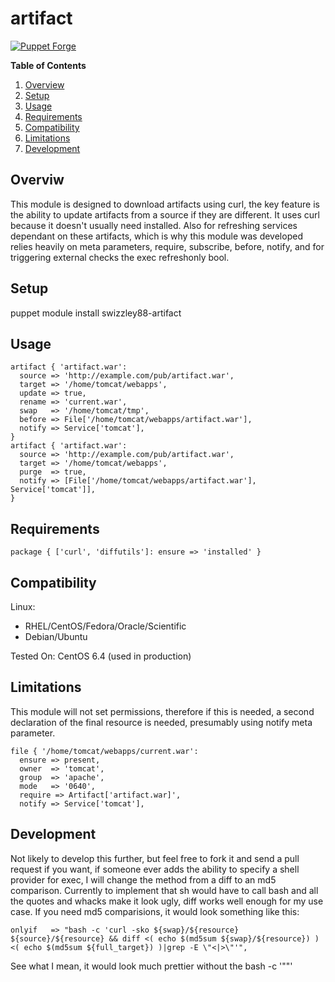 # artifact #

[![Puppet Forge](https://img.shields.io/badge/puppetforge-v0.1.0-blue.svg)](https://forge.puppetlabs.com/swizzley88/swizzley88-artifact)

**Table of Contents**

1. [Overview](#overview)
2. [Setup](#setup)
3. [Usage](#usage)
4. [Requirements](#requirements)
5. [Compatibility](#compatibility)
6. [Limitations](#limitations)
7. [Development](#development)
    
## Overviw

This module is designed to download artifacts using curl, the key feature is the ability to update artifacts from a source if they are different. It uses curl because it doesn't usually need installed. Also for refreshing services dependant on these artifacts, which is why this module was developed relies heavily on meta parameters, require, subscribe, before, notify, and for triggering external checks the exec refreshonly bool. 

## Setup

puppet module install swizzley88-artifact

## Usage

```
artifact { 'artifact.war': 
  source => 'http://example.com/pub/artifact.war', 
  target => '/home/tomcat/webapps', 
  update => true,
  rename => 'current.war',
  swap   => '/home/tomcat/tmp',
  before => File['/home/tomcat/webapps/artifact.war'],
  notify => Service['tomcat'],
}
artifact { 'artifact.war': 
  source => 'http://example.com/pub/artifact.war', 
  target => '/home/tomcat/webapps', 
  purge  => true,
  notify => [File['/home/tomcat/webapps/artifact.war'], Service['tomcat']],
}
```

## Requirements

```
package { ['curl', 'diffutils']: ensure => 'installed' }
```
## Compatibility

Linux:

 * RHEL/CentOS/Fedora/Oracle/Scientific
 * Debian/Ubuntu
 
Tested On: CentOS 6.4 (used in production)

## Limitations

This module will not set permissions, therefore if this is needed, a second declaration of the final resource is needed, presumably using notify meta parameter.
```
file { '/home/tomcat/webapps/current.war': 
  ensure => present,
  owner  => 'tomcat',
  group  => 'apache',
  mode   => '0640',
  require => Artifact['artifact.war]',
  notify => Service['tomcat'],
```

## Development

Not likely to develop this further, but feel free to fork it and send a pull request if you want, if someone ever adds the ability to specify a shell provider for exec, I will change the method from a diff to an md5 comparison. Currently to implement that sh would have to call bash and all the quotes and whacks make it look ugly, diff works well enough for my use case. If you need md5 comparisions, it would look something like this:

```
onlyif   => "bash -c 'curl -sko ${swap}/${resource} ${source}/${resource} && diff <( echo $(md5sum ${swap}/${resource}) ) <( echo $(md5sum ${full_target}) )|grep -E \"<|>\"'",
```

See what I mean, it would look much prettier without the bash -c '\"\"'

